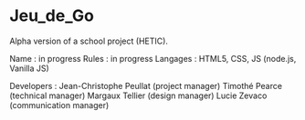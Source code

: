# Jeu_de_Go
Alpha version of a school project (HETIC).

Name : in progress
Rules : in progress
Langages : HTML5, CSS, JS (node.js, Vanilla JS)

Developers : 
Jean-Christophe Peullat (project manager)
Timothé Pearce (technical manager)
Margaux Tellier (design manager)
Lucie Zevaco (communication manager)
